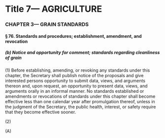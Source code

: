 
# Title 7— AGRICULTURE
### CHAPTER 3— GRAIN STANDARDS
#### § 76. Standards and procedures; establishment, amendment, and revocation
##### (b) Notice and opportunity for comment; standards regarding cleanliness of grain

(1) Before establishing, amending, or revoking any standards under this chapter, the Secretary shall publish notice of the proposals and give interested persons opportunity to submit data, views, and arguments thereon and, upon request, an opportunity to present data, views, and arguments orally in an informal manner. No standards established or amendments or revocations of standards under this chapter shall become effective less than one calendar year after promulgation thereof, unless in the judgment of the Secretary, the public health, interest, or safety require that they become effective sooner.

(2)

(A)

